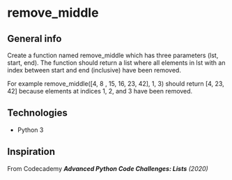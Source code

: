 # remove_middle

## General info
Create a function named remove_middle which has three parameters (lst, start, end). The function should return a list where all elements in lst with an index between start and end (inclusive) have been removed.     

For example remove_middle([4, 8 , 15, 16, 23, 42], 1, 3) should return [4, 23, 42] because elements at indices 1, 2, and 3 have been removed.

## Technologies
* Python 3

## Inspiration 
From Codecademy ***Advanced Python Code Challenges: Lists*** _(2020)_
